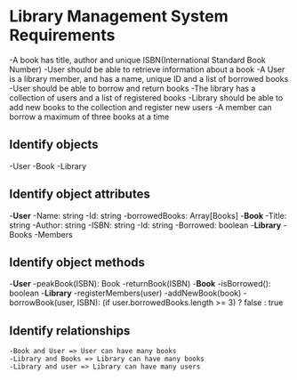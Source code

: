 # Library Management System Requirements

-A book has title, author and unique ISBN(International Standard Book Number)
-User should be able to retrieve information about a book
-A User is a library member, and has a name, unique ID and a list of borrowed books
-User should be able to borrow and return books
-The library has a collection of users and a list of registered books
-Library should be able to add new books to the collection and register new users
-A member can borrow a maximum of three books at a time

## Identify objects
-User
-Book
-Library

## Identify object attributes
-**User**
    -Name: string
    -Id: string
    -borrowedBooks: Array[Books]
-**Book**
    -Title: string
    -Author: string
    -ISBN: string
    -Id: string
    -Borrowed: boolean
-**Library**
    -Books
    -Members

## Identify object methods
-**User**
    -peakBook(ISBN): Book
    -returnBook(ISBN)
-**Book**
    -isBorrowed(): boolean
-**Library**
    -registerMembers(user)
    -addNewBook(book)
    -borrowBook(user, ISBN): (if user.borrowedBooks.length >= 3) ? false : true

## Identify relationships
    -Book and User => User can have many books
    -Library and Books => Library can have many books
    -Library and user => Library can have many users


